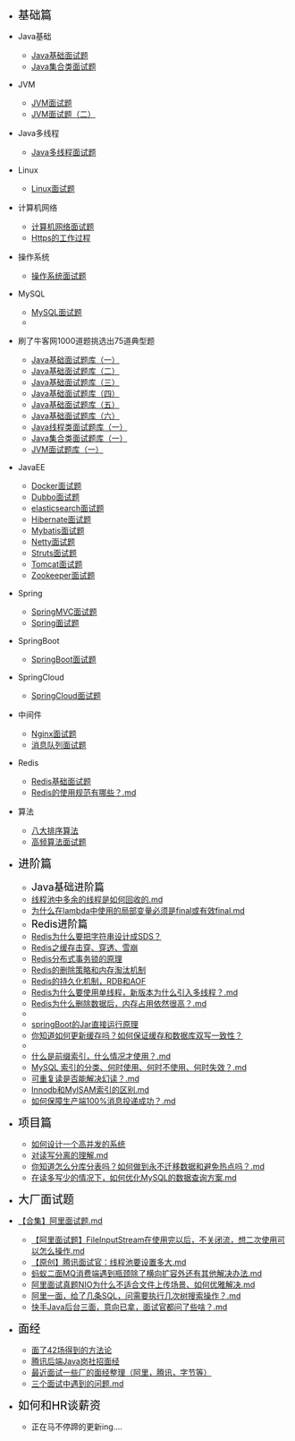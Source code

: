 - <font style="color:black;font-size:20px;font-weight:2px">基础篇</font>


- Java基础
  - [Java基础面试题](articles\Java基础\Java基础面试题.md)
  - [Java集合类面试题](articles\Java基础\Java集合类面试题.md)
- JVM
  
  - [JVM面试题](articles\JVM\JVM面试题.md)
  - [JVM面试题（二）](articles\JVM\JVM面试题（二）)
- Java多线程
  
  - [Java多线程面试题](articles\Java线程\Java多线程面试题.md)
- Linux
  
  - [Linux面试题](articles\Linux\Linux面试题.md)
- 计算机网络
  
  - [计算机网络面试题](articles\计算机网络\计算机网络面试题.md)
  -  [Https的工作过程](articles\计算机网络\Https的工作过程.md) 
- 操作系统
  
  - [操作系统面试题](articles\操作系统\操作系统面试题.md)
- MySQL
  
  - [MySQL面试题](articles\MySQL\MySQL面试题.md)
  - 
- 刷了牛客网1000道题挑选出75道典型题
  - [Java基础面试题库（一）](articles\题库\Java基础面试题库（一）.md)
  - [Java基础面试题库（二）](articles\题库\Java基础面试题库（二）.md)
  - [Java基础面试题库（三）](articles\题库\Java基础面试题库（三）.md)
  - [Java基础面试题库（四）](articles\题库\Java基础面试题库（四）.md)
  - [Java基础面试题库（五）](articles\题库\Java基础面试题库（五）.md)
  - [Java基础面试题库（六）](articles\题库\Java基础面试题库（六）.md)
  - [Java线程类面试题库（一）](articles\题库\Java线程类面试题库（一）.md)
  - [Java集合类面试题库（一）](articles\题库\Java集合类面试题库（一）.md)
  - [JVM面试题库（一）](articles\题库\JVM面试题库（一）.md)
- JavaEE
  - [Docker面试题](articles\Java框架\Docker面试题.md)
  - [Dubbo面试题](articles\中间件\Dubbo面试题.md) 
  - [elasticsearch面试题](articles\Java框架\elasticsearch面试题.md)
  - [Hibernate面试题](articles\Java框架\Hibernate面试题.md)
  - [Mybatis面试题](articles\Java框架\Mybatis面试题.md)
  -  [Netty面试题](articles\中间件\Netty面试题.md) 
  - [Struts面试题](articles\Java框架\Struts面试题.md)
  - [Tomcat面试题](articles\Java框架\Tomcat面试题.md)
  - [Zookeeper面试题](articles\Java框架\Zookeeper面试题.md)
- Spring
  - [SpringMVC面试题](articles\Spring\SpringMVC面试题.md)
  - [Spring面试题](articles\Spring\Spring面试题.md)
- SpringBoot 
  
  - [SpringBoot面试题](articles\SpringBoot\SpringBoot面试题.md)
- SpringCloud
  
  - [SpringCloud面试题](articles\SpringCloud\SpringCloud面试题.md)
- 中间件
  - [Nginx面试题](articles\中间件\Nginx面试题.md)
  - [消息队列面试题](articles\中间件\消息队列面试题.md)
- Redis
  - [Redis基础面试题](articles\Redis\Redis面试题.md)
  -  [Redis的使用规范有哪些？.md](articles\Redis\Redis的使用规范有哪些？.md) 
- 算法

  -  [八大排序算法](articles\算法\八大排序算法.md) 
  - [高频算法面试题](articles\算法\高频算法面试题.md)
- <font style="color:black;font-size:20px;font-weight:2px">进阶篇</font>

  - <font style="color:black;font-size:18px;font-weight:2px">Java基础进阶篇</font>
  - [线程池中多余的线程是如何回收的.md](articles\进阶\线程池中多余的线程是如何回收的.md) 
  -  [为什么在lambda中使用的局部变量必须是final或有效final.md](articles\Java基础\为什么在lambda中使用的局部变量必须是final或有效final.md) 
  - <font style="color:black;font-size:18px;font-weight:2px">Redis进阶篇</font>
  - [Redis为什么要把字符串设计成SDS？](articles\Redis\Redis为什么要把字符串设计成SDS？.md)
  - [Redis之缓存击穿、穿透、雪崩](articles\Redis\Redis之缓存击穿、穿透、雪崩.md)
  - [Redis分布式事务锁的原理](articles\Redis\Redis分布式事务锁的原理.md)
  - [Redis的删除策略和内存淘汰机制](articles\Redis\Redis的删除策略和内存淘汰机制.md)
  - [Redis的持久化机制，RDB和AOF](articles\Redis\Redis的持久化机制，RDB和AOF.md)
  - [Redis为什么要使用单线程，新版本为什么引入多线程？.md](articles\Redis\Redis为什么要使用单线程，新版本为什么引入多线程？.md) 
  - [Redis为什么删除数据后，内存占用依然很高？.md](articles\Redis\Redis为什么删除数据后，内存占用依然很高？.md) 
  - 
  - [springBoot的Jar直接运行原理](articles\进阶\为什么springBoot的jar可以直接运行.md)
  - [你知道如何更新缓存吗？如何保证缓存和数据库双写一致性？](articles\进阶\你知道如何更新缓存吗？如何保证缓存和数据库双写一致性？.md) 
  - 
  - [什么是前缀索引，什么情况才使用？.md](articles\MySQL\什么是前缀索引，什么情况才使用？.md) 
  -  [MySQL 索引的分类、何时使用、何时不使用、何时失效？.md](articles\MySQL\MySQL索引的分类、何时使用、何时不使用、何时失效？.md) 
  -  [可重复读是否能解决幻读？.md](articles\MySQL\可重复读是否能解决幻读？.md) 
  -  [Innodb和MyISAM索引的区别.md](articles\MySQL\Innodb和MyISAM索引的区别.md) 
  -   [如何保障生产端100%消息投递成功？.md](articles\进阶\如何保障生产端消息投递成功？.md)   
- <font style="color:black;font-size:20px;font-weight:2px">项目篇</font>
    - [如何设计一个高并发的系统](articles\项目深度\高并发系统的设计.md)
    -  [对读写分离的理解.md](articles\项目深度\对读写分离的理解.md) 
    -  [你知道怎么分库分表吗？如何做到永不迁移数据和避免热点吗？.md](articles\项目深度\你知道怎么分库分表吗？如何做到永不迁移数据和避免热点吗？.md) 
    -  [在读多写少的情况下，如何优化MySQL的数据查询方案.md](articles\项目深度\在读多写少的情况下，如何优化MySQL的数据查询方案.md) 
- <font style="color:black;font-size:20px;font-weight:2px">大厂面试题</font>
- [【合集】阿里面试题.md](articles\大厂面试题\阿里\阿里面试题.md) 
    - [【阿里面试题】FileInputStream在使用完以后，不关闭流，想二次使用可以怎么操作.md](articles\大厂面试题\阿里\阿里面试题-FileInputStream在使用完以后，不关闭流，想二次使用可以怎么操作.md) 
    - [【原创】腾讯面试官：线程池要设置多大.md](articles\大厂面试题\腾讯\线程池要设置多大？.md)  
    - [蚂蚁二面MQ消费端遇到瓶颈除了横向扩容外还有其他解决办法.md](articles\大厂面试题\阿里\蚂蚁二面MQ消费端遇到瓶颈除了横向扩容外还有其他解决办法.md) 
    - [阿里面试真题NIO为什么不适合文件上传场景、如何优雅解决.md](articles\大厂面试题\阿里\阿里面试真题NIO为什么不适合文件上传场景、如何优雅解决.md) 
    - [阿里一面，给了几条SQL，问需要执行几次树搜索操作？.md](articles\大厂面试题\阿里\阿里一面，给了几条SQL，问需要执行几次树搜索操作？.md) 
    - [快手Java后台三面，意向已拿，面试官都问了些啥？.md](articles\大厂面试题\快手\快手Java后台三面，意向已拿，面试官都问了些啥？.md) 
- <font style="color:black;font-size:20px;font-weight:2px">面经</font>

    - [面了42场得到的方法论](articles\面经\42场面试得出的结论.md) 
    - [腾讯后端Java岗社招面经](articles\面经\腾讯后端Java岗社招面经.md) 
    - [最近面试一些厂的面经整理（阿里，腾讯，字节等）](articles\面经\最近面试一些厂的面经整理（阿里，腾讯，字节等）.md) 
    -  [三个面试中遇到的问题.md](articles\面经\三个面试中遇到的问题.md) 
- <font style="color:black;font-size:20px;font-weight:2px">如何和HR谈薪资</font>

    - 正在马不停蹄的更新ing....

